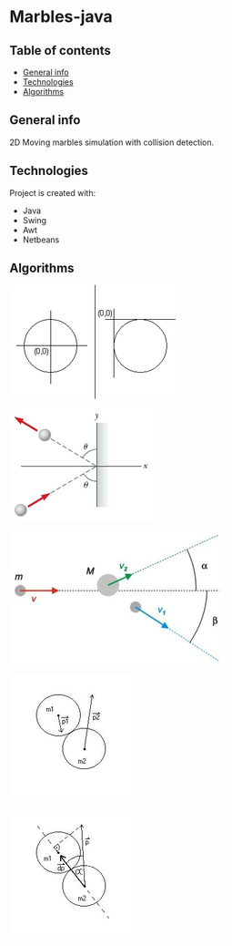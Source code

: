 # Marbles-java


## Table of contents
* [General info](#general-info)
* [Technologies](#technologies)
* [Algorithms](#algorithms)


## General info
2D Moving marbles simulation with collision detection.
	
## Technologies
Project is created with:
* Java 
* Swing
* Awt
* Netbeans

## Algorithms

![Algorithm schema](./images/circle_not_central.png)

![Algorithm schema](./images/collision_wall.jpg)

![Algorithm schema](./images/collision_not_central.jpg)

![Algorithm schema](./images/collision_1.jpg)

![Algorithm schema](./images/collision_2.jpg)
